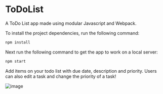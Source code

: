 # ToDoList

A ToDo List app made using modular Javascript and Webpack. 

To install the project dependencies, run the following command:

```bash
npm install
```
Next run the following command to get the app to work on a local server:

```bash
npm start
```

Add items on your todo list with due date, description and priority.
Users can also edit a task and change the priority of a task!

![image](https://github.com/mhamza-khalid/ToDoList/assets/125656697/e26d3c78-cde1-45fb-84f4-463995cbb72c)
